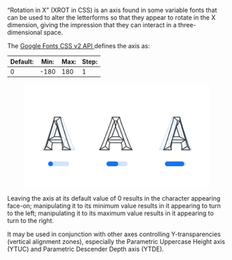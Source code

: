 
“Rotation in X” (XROT in CSS) is an axis found in some variable fonts that can be used to alter the letterforms so that they appear to rotate in the X dimension, giving the impression that they can interact in a three-dimensional space.

The [Google Fonts CSS v2 API ](https://developers.google.com/fonts/docs/css2) defines the axis as:

| Default: | Min: | Max: | Step: |
| --- | --- | --- | --- |
| 0 | -180 | 180 | 1 |

<figure>

![An image showing two type specimens, each with an axis slider underneath. The specimen on the left shows the effects of the axis’ lowest value. The specimen on the right shows the effects of the axis’ highest value.](images/thumbnail.svg)

</figure>

Leaving the axis at its default value of 0 results in the character appearing face-on; manipulating it to its minimum value results in it appearing to turn to the left; manipulating it to its maximum value results in it appearing to turn to the right.

It may be used in conjunction with other axes controlling Y-transparencies (vertical alignment zones), especially the Parametric Uppercase Height axis (YTUC) and Parametric Descender Depth axis (YTDE).